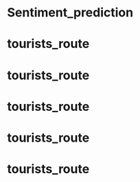 # Sentiment_prediction
# tourists_route
# tourists_route
# tourists_route
# tourists_route
# tourists_route
